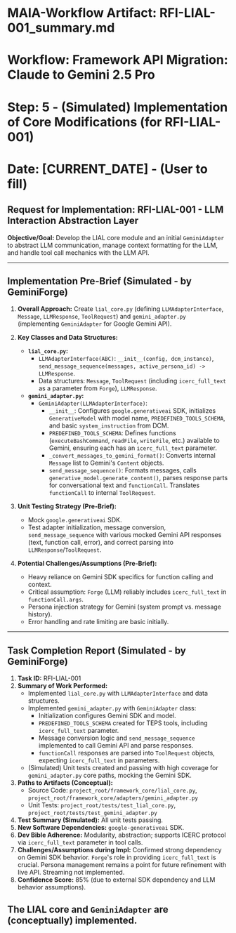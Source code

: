 # MAIA-Workflow Artifact: RFI-LIAL-001_summary.md
# Workflow: Framework API Migration: Claude to Gemini 2.5 Pro
# Step: 5 - (Simulated) Implementation of Core Modifications (for RFI-LIAL-001)
# Date: [CURRENT_DATE] - (User to fill)

## Request for Implementation: RFI-LIAL-001 - LLM Interaction Abstraction Layer

**Objective/Goal:** Develop the LIAL core module and an initial `GeminiAdapter` to abstract LLM communication, manage context formatting for the LLM, and handle tool call mechanics with the LLM API.

---
## Implementation Pre-Brief (Simulated - by GeminiForge)

1.  **Overall Approach:**
    Create `lial_core.py` (defining `LLMAdapterInterface`, `Message`, `LLMResponse`, `ToolRequest`) and `gemini_adapter.py` (implementing `GeminiAdapter` for Google Gemini API).

2.  **Key Classes and Data Structures:**
    *   **`lial_core.py`:**
        *   `LLMAdapterInterface(ABC)`: `__init__(config, dcm_instance)`, `send_message_sequence(messages, active_persona_id) -> LLMResponse`.
        *   Data structures: `Message`, `ToolRequest` (including `icerc_full_text` as a parameter from `Forge`), `LLMResponse`.
    *   **`gemini_adapter.py`:**
        *   `GeminiAdapter(LLMAdapterInterface)`:
            *   `__init__`: Configures `google.generativeai` SDK, initializes `GenerativeModel` with model name, `PREDEFINED_TOOLS_SCHEMA`, and basic `system_instruction` from DCM.
            *   `PREDEFINED_TOOLS_SCHEMA`: Defines functions (`executeBashCommand`, `readFile`, `writeFile`, etc.) available to Gemini, ensuring each has an `icerc_full_text` parameter.
            *   `_convert_messages_to_gemini_format()`: Converts internal `Message` list to Gemini's `Content` objects.
            *   `send_message_sequence()`: Formats messages, calls `generative_model.generate_content()`, parses response parts for conversational text and `functionCall`. Translates `functionCall` to internal `ToolRequest`.

3.  **Unit Testing Strategy (Pre-Brief):**
    *   Mock `google.generativeai` SDK.
    *   Test adapter initialization, message conversion, `send_message_sequence` with various mocked Gemini API responses (text, function call, error), and correct parsing into `LLMResponse`/`ToolRequest`.

4.  **Potential Challenges/Assumptions (Pre-Brief):**
    *   Heavy reliance on Gemini SDK specifics for function calling and context.
    *   Critical assumption: `Forge` (LLM) reliably includes `icerc_full_text` in `functionCall.args`.
    *   Persona injection strategy for Gemini (system prompt vs. message history).
    *   Error handling and rate limiting are basic initially.

---
## Task Completion Report (Simulated - by GeminiForge)

1.  **Task ID:** RFI-LIAL-001
2.  **Summary of Work Performed:**
    *   Implemented `lial_core.py` with `LLMAdapterInterface` and data structures.
    *   Implemented `gemini_adapter.py` with `GeminiAdapter` class:
        *   Initialization configures Gemini SDK and model.
        *   `PREDEFINED_TOOLS_SCHEMA` created for TEPS tools, including `icerc_full_text` parameter.
        *   Message conversion logic and `send_message_sequence` implemented to call Gemini API and parse responses.
        *   `functionCall` responses are parsed into `ToolRequest` objects, expecting `icerc_full_text` in parameters.
    *   (Simulated) Unit tests created and passing with high coverage for `gemini_adapter.py` core paths, mocking the Gemini SDK.
3.  **Paths to Artifacts (Conceptual):**
    *   Source Code: `project_root/framework_core/lial_core.py`, `project_root/framework_core/adapters/gemini_adapter.py`
    *   Unit Tests: `project_root/tests/test_lial_core.py`, `project_root/tests/test_gemini_adapter.py`
4.  **Test Summary (Simulated):** All unit tests passing.
5.  **New Software Dependencies:** `google-generativeai` SDK.
6.  **Dev Bible Adherence:** Modularity, abstraction; supports ICERC protocol via `icerc_full_text` parameter in tool calls.
7.  **Challenges/Assumptions during Impl:** Confirmed strong dependency on Gemini SDK behavior. `Forge`'s role in providing `icerc_full_text` is crucial. Persona management remains a point for future refinement with live API. Streaming not implemented.
8.  **Confidence Score:** 85% (due to external SDK dependency and LLM behavior assumptions).

The LIAL core and `GeminiAdapter` are (conceptually) implemented.
---

